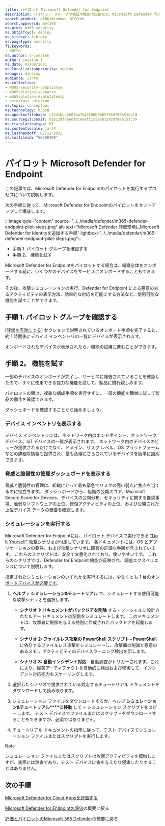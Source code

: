 ```yaml
---
title: パイロット Microsoft Defender for Endpoint
description: パイロット グループの検証や機能の試用など、Microsoft Defender for Endpoint (MDE) のパイロットを実行する方法について説明します。
search.product: eADQiWindows 10XVcnh
search.appverid: met150
ms.prod: m365-security
ms.mktglfcycl: deploy
ms.sitesec: library
ms.pagetype: security
f1.keywords:
- NOCSH
ms.author: v-jweston
author: jweston-1
ms.date: 07/09/2021
ms.localizationpriority: medium
manager: dansimp
audience: ITPro
ms.collection:
- M365-security-compliance
- m365solution-scenario
- m365solution-evalutatemtp
- zerotrust-solution
ms.topic: conceptual
ms.technology: m365d
ms.openlocfilehash: c12d1bca36884a7b43580b0685f38df99e51ba1d
ms.sourcegitcommit: 61b22df76e0f81e5ef11c587b129287886151c79
ms.translationtype: MT
ms.contentlocale: ja-JP
ms.lasthandoff: 07/12/2022
ms.locfileid: "66750409"
---
```

# <a name="pilot-microsoft-defender-for-endpoint"></a>パイロット Microsoft Defender for Endpoint

この記事では、Microsoft Defender for Endpointのパイロットを実行するプロセスについて説明します。 

次の手順に従って、Microsoft Defender for Endpointのパイロットをセットアップして構成します。 

:::image type="content" source="../../media/defender/m365-defender-endpoint-pilot-steps.png" alt-text="Microsoft Defender 評価環境にMicrosoft Defender for Identityを追加する手順" lightbox="../../media/defender/m365-defender-endpoint-pilot-steps.png":::

- 手順 1. パイロット グループを確認する
- 手順 2。 機能を試す

Microsoft Defender for Endpointをパイロットする場合は、組織全体をオンボードする前に、いくつかのデバイスをサービスにオンボードすることもできます。  

その後、攻撃シミュレーションの実行、Defender for Endpoint による悪意のあるアクティビティの表示方法、効率的な対応を可能にする方法など、使用可能な機能を試すことができます。 

## <a name="step-1-verify-pilot-group"></a>手順 1. パイロット グループを確認する
[[評価を有効にする]](eval-defender-endpoint-enable-eval.md) セクションで説明されているオンボード手順を完了すると、約 1 時間後にデバイス インベントリの一覧にデバイスが表示されます。 

オンボードされたデバイスが表示されたら、機能の試用に進むことができます。 

## <a name="step-2-try-out-capabilities"></a>手順 2。 機能を試す
一部のデバイスのオンボードが完了し、サービスに報告されていることを確認したので、すぐに使用できる強力な機能を試して、製品に慣れ親しみます。

パイロットの間は、複雑な構成手順を実行せずに、一部の機能を簡単に試して製品の動作を確認できます。

ダッシュボードを確認することから始めましょう。

### <a name="view-the-device-inventory"></a>デバイス インベントリを表示する
デバイス インベントリには、ネットワーク内のエンドポイント、ネットワーク デバイス、IoT デバイスの一覧が表示されます。 ネットワーク内のデバイスのビューが提供されるだけでなく、ドメイン、リスク レベル、OS プラットフォームなどの詳細な情報も提供され、最も危険にさらされているデバイスを簡単に識別できます。

### <a name="view-the-threat-and-vulnerability-management-dashboard"></a>脅威と脆弱性の管理ダッシュボードを表示する 
脅威と脆弱性の管理は、組織にとって最も緊急でリスクの高い弱点に焦点を当てるのに役立ちます。 ダッシュボードから、組織の公開スコア、Microsoft Secure Score for Devices、デバイスの公開分布、セキュリティに関する推奨事項、脆弱なソフトウェアの上位、修復アクティビティの上位、および公開された上位デバイス データの概要を確認します。 

### <a name="run-a-simulation"></a>シミュレーションを実行する
Microsoft Defender for Endpointには、パイロット デバイスで実行できる ["Do It Yourself" 攻撃シナリオ](https://securitycenter.windows.com/tutorials)が付属しています。  各ドキュメントには、OS とアプリケーションの要件、および攻撃シナリオに固有の詳細な手順が含まれています。 これらのスクリプトは、安全で文書化されており、使いやすいです。 これらのシナリオでは、Defender for Endpoint 機能が反映され、調査エクスペリエンスについて説明します。

指定されたシミュレーションのいずれかを実行するには、少なくとも [1 台のオンボードデバイスが必要です](../defender-endpoint/onboard-configure.md)。

1. **ヘルプ** > **シミュレーション&チュートリアル** で、シミュレートする使用可能な攻撃シナリオを選択します。

   - **シナリオ 1: ドキュメントがバックドアを削除** する - ソーシャルに設計されたルアー ドキュメントの配信をシミュレートします。 このドキュメントは、攻撃者に制御を与える特別に作成されたバックドアを起動します。

   - **シナリオ 2: ファイルレス攻撃の PowerShell スクリプト - PowerShell** に依存するファイルレス攻撃をシミュレートし、攻撃面の削減と悪意のあるメモリ アクティビティのデバイスラーニング検出を示します。

   - **シナリオ 3: 自動インシデント対応** - 自動調査がトリガーされます。これにより、侵害アーティファクトを自動的に検出および修復して、インシデント対応能力をスケーリングします。

2. 選択したシナリオで提供されている対応するチュートリアル ドキュメントをダウンロードして読み取ります。

3. シミュレーション ファイルをダウンロードするか、ヘルプ **シミュレーション&チュートリアル****に移動** して > シミュレーション スクリプトをコピーします。 テスト デバイスでファイルまたはスクリプトをダウンロードすることもできますが、必須ではありません。

4. チュートリアル ドキュメントの指示に従って、テスト デバイスでシミュレーション ファイルまたはスクリプトを実行します。

> [!NOTE]
> シミュレーション ファイルまたはスクリプトは攻撃アクティビティを模倣しますが、実際には無害であり、テスト デバイスに害を与えたり侵害したりすることはありません。

## <a name="next-steps"></a>次の手順
[Microsoft Defender for Cloud Appsを評価する](eval-defender-mcas-overview.md)

[Microsoft Defender for Endpointの評価](eval-defender-endpoint-overview.md)の概要に戻る

[評価とパイロットのMicrosoft 365 Defender](eval-overview.md)の概要に戻る

